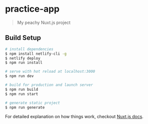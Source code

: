 # practice-app

> My peachy Nuxt.js project

## Build Setup

``` bash
# install dependencies
$ npm install netlify-cli -g
$ netlify deploy
$ npm run install

# serve with hot reload at localhost:3000
$ npm run dev

# build for production and launch server
$ npm run build
$ npm run start

# generate static project
$ npm run generate
```

For detailed explanation on how things work, checkout [Nuxt.js docs](https://nuxtjs.org).
